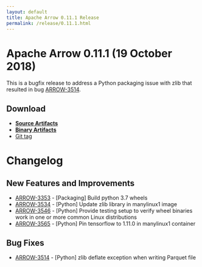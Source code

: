 ```yaml
---
layout: default
title: Apache Arrow 0.11.1 Release
permalink: /release/0.11.1.html
---
```

<!--
{% comment %}
Licensed to the Apache Software Foundation (ASF) under one or more
contributor license agreements.  See the NOTICE file distributed with
this work for additional information regarding copyright ownership.
The ASF licenses this file to you under the Apache License, Version 2.0
(the "License"); you may not use this file except in compliance with
the License.  You may obtain a copy of the License at

http://www.apache.org/licenses/LICENSE-2.0

Unless required by applicable law or agreed to in writing, software
distributed under the License is distributed on an "AS IS" BASIS,
WITHOUT WARRANTIES OR CONDITIONS OF ANY KIND, either express or implied.
See the License for the specific language governing permissions and
limitations under the License.
{% endcomment %}
-->

# Apache Arrow 0.11.1 (19 October 2018)

This is a bugfix release to address a Python packaging issue with zlib that
resulted in bug [ARROW-3514][4].

## Download

* [**Source Artifacts**][1]
* [**Binary Artifacts**][2]
* [Git tag][3]

# Changelog

## New Features and Improvements

* [ARROW-3353](https://issues.apache.org/jira/browse/ARROW-3353) - [Packaging] Build python 3.7 wheels
* [ARROW-3534](https://issues.apache.org/jira/browse/ARROW-3534) - [Python] Update zlib library in manylinux1 image
* [ARROW-3546](https://issues.apache.org/jira/browse/ARROW-3546) - [Python] Provide testing setup to verify wheel binaries work in one or more common Linux distributions
* [ARROW-3565](https://issues.apache.org/jira/browse/ARROW-3565) - [Python] Pin tensorflow to 1.11.0 in manylinux1 container

## Bug Fixes

* [ARROW-3514](https://issues.apache.org/jira/browse/ARROW-3514) - [Python] zlib deflate exception when writing Parquet file

[1]: https://www.apache.org/dyn/closer.cgi/arrow/arrow-0.11.1/
[2]: https://www.apache.org/dyn/closer.cgi/arrow/arrow-0.11.1/binaries
[3]: https://github.com/apache/arrow/releases/tag/apache-arrow-0.11.1
[4]: https://issues.apache.org/jira/browse/ARROW-3514